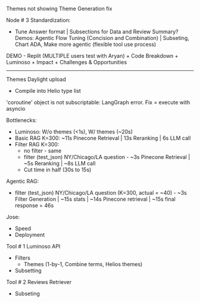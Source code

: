Themes not showing
Theme Generation fix

Node # 3 Standardization:
- Tune Answer format | Subsections for Data and Review Summary?
Demos: Agentic Flow Tuning (Concision and Combination) | Subseting, Chart ADA, Make more agentic (flexible tool use process)    


DEMO - Replit (MULTIPLE users test with Aryan) +  Code Breakdown + Luminoso + Impact + Challenges & Opportunities  


_________________

Themes Daylight upload
 - Compile into Helio type list


'coroutine' object is not subscriptable:
LangGraph error. Fix = execute with asyncio  

Bottlenecks:

- Luminoso: W/o themes (<1s), W/ themes (~20s)
- Basic RAG K=300: ~11s Pinecone Retrieval | 13s Reranking | 6s LLM call
- Filter RAG K=300:
  - no filter - same
  - filter (test_json) NY/Chicago/LA question - ~3s Pinecone Retrieval | ~5s Reranking | ~8s LLM call
  - Cut time in half (30s to 15s)

Agentic RAG:
- filter (test_json) NY/Chicago/LA question (K=300, actual = ~40) - ~3s Filter Generation | ~15s stats | ~14s Pinecone retrieval | ~15s final response = 46s


Jose:
- Speed
- Deployment

Tool # 1 Luminoso API
  - Filters
    - Themes (1-by-1, Combine terms, Helios themes)
  - Subsetting

Tool # 2 Reviews Retriever
  - Subseting

